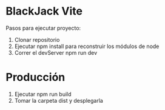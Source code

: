 # BlackJack Vite
Pasos para ejecutar proyecto:

1. Clonar repositorio
2. Ejecutar npm install para reconstruir los módulos de node
3. Correr el devServer npm run dev
# Producción
1. Ejecutar npm run build
2. Tomar la carpeta dist y desplegarla
